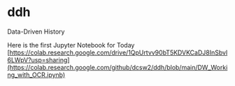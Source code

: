 # ddh
Data-Driven History

Here is the first Jupyter Notebook for Today
[https://colab.research.google.com/drive/1QpUrtvv90bT5KDVKCaDJ8InSbvl6LWpV?usp=sharing](https://colab.research.google.com/github/dcsw2/ddh/blob/main/DW_Working_with_OCR.ipynb)

